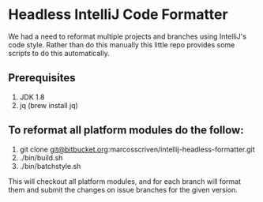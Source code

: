# Headless IntelliJ Code Formatter

We had a need to reformat multiple projects and branches using IntelliJ's code style. Rather than do this manually this
little repo provides some scripts to do this automatically.

## Prerequisites
1. JDK 1.8
2. jq (brew install jq)

## To reformat all platform modules do the follow:
1. git clone git@bitbucket.org:marcosscriven/intellij-headless-formatter.git
2. ./bin/build.sh
3. ./bin/batchstyle.sh

This will checkout all platform modules, and for each branch will format them and submit the changes on issue branches
for the given version.